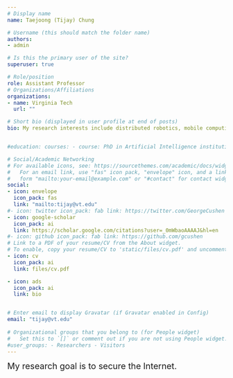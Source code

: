 ```yaml
---
# Display name
name: Taejoong (Tijay) Chung

# Username (this should match the folder name)
authors:
- admin

# Is this the primary user of the site?
superuser: true

# Role/position
role: Assistant Professor
# Organizations/Affiliations
organizations:
- name: Virginia Tech
  url: ""

# Short bio (displayed in user profile at end of posts)
bio: My research interests include distributed robotics, mobile computing and programmable matter.


#education: courses: - course: PhD in Artificial Intelligence institution: Stanford University year: 2012 - course: MEng in Artificial Intelligence institution: Massachusetts Institute of Technology year: 2009 - course: BSc in Artificial Intelligence institution: Massachusetts Institute of Technology year: 2008

# Social/Academic Networking
# For available icons, see: https://sourcethemes.com/academic/docs/widgets/#icons
#   For an email link, use "fas" icon pack, "envelope" icon, and a link in the
#   form "mailto:your-email@example.com" or "#contact" for contact widget.
social:
- icon: envelope
  icon_pack: fas
  link: "mailto:tijay@vt.edu"
#- icon: twitter icon_pack: fab link: https://twitter.com/GeorgeCushen
- icon: google-scholar
  icon_pack: ai
  link: https://scholar.google.com/citations?user=_0mWbaoAAAAJ&hl=en
#- icon: github icon_pack: fab link: https://github.com/gcushen
# Link to a PDF of your resume/CV from the About widget.
# To enable, copy your resume/CV to 'static/files/cv.pdf' and uncomment the lines below.  
- icon: cv
  icon_pack: ai
  link: files/cv.pdf

- icon: ads
  icon_pack: ai
  link: bio


# Enter email to display Gravatar (if Gravatar enabled in Config)
email: "tijay@vt.edu"
  
# Organizational groups that you belong to (for People widget)
#   Set this to `[]` or comment out if you are not using People widget.  
#user_groups: - Researchers - Visitors
---
```

<span style="font-size:1.4em">My research goal is to secure the Internet.</span>
<script>var clicky_site_ids = clicky_site_ids || []; clicky_site_ids.push(101097193);</script>
<script async src="//static.getclicky.com/js"></script>
<noscript><p><img alt="Clicky" width="1" height="1" src="//in.getclicky.com/101097193ns.gif" /></p></noscript>

